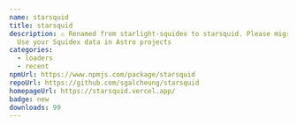 ```yaml
---
name: starsquid
title: starsquid
description: ⚠️ Renamed from starlight-squidex to starsquid. Please migrate! →
  Use your Squidex data in Astro projects
categories:
  - loaders
  - recent
npmUrl: https://www.npmjs.com/package/starsquid
repoUrl: https://github.com/sgalcheung/starsquid
homepageUrl: https://starsquid.vercel.app/
badge: new
downloads: 99
---
```

